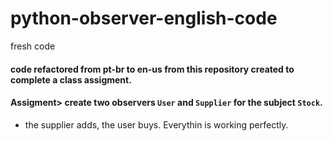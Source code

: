 # python-observer-english-code
fresh code

#### code refactored from pt-br to en-us from this repository created to complete a class assigment.

#### Assigment> create two observers ```User``` and ```Supplier``` for the subject ```Stock```.

- the supplier adds, the user buys. Everythin is working perfectly.
